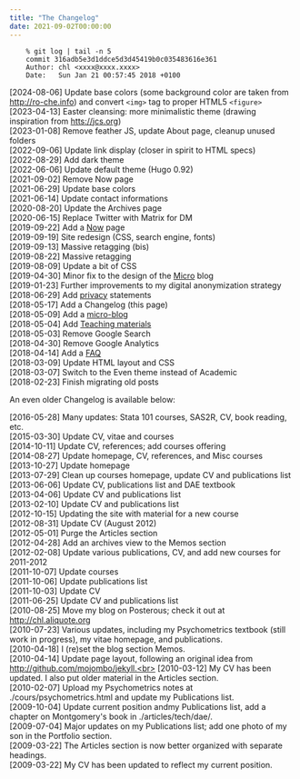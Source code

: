 ```yaml
---
title: "The Changelog"
date: 2021-09-02T00:00:00
---
```


        % git log | tail -n 5
        commit 316adb5e3d1ddce5d3d45419b0c035483616e361
        Author: chl <xxxx@xxxx.xxxx>
        Date:   Sun Jan 21 00:57:45 2018 +0100

[2024-08-06] Update base colors (some background color are taken from <http://ro-che.info>) and convert `<img>` tag to proper HTML5 `<figure>`<br>
[2023-04-13] Easter cleansing: more minimalistic theme (drawing inspiration from <htts://jcs.org>)<br>
[2023-01-08] Remove feather JS, update About page, cleanup unused folders<br>
[2022-09-06] Update link display (closer in spirit to HTML specs)<br>
[2022-08-29] Add dark theme<br>
[2022-06-06] Update default theme (Hugo 0.92)<br>
[2021-09-02] Remove Now page<br>
[2021-06-29] Update base colors<br>
[2021-06-14] Update contact informations<br>
[2020-08-20] Update the Archives page<br>
[2020-06-15] Replace Twitter with Matrix for DM<br>
[2019-09-22] Add a [Now](/now) page<br>
[2019-09-19] Site redesign (CSS, search engine, fonts)<br>
[2019-09-13] Massive retagging (bis)<br>
[2019-08-22] Massive retagging<br>
[2019-08-09] Update a bit of CSS<br>
[2019-04-30] Minor fix to the design of the [Micro](/micro) blog<br>
[2019-01-23] Further improvements to my digital anonymization strategy<bR>
[2018-06-29] Add [privacy](/privacy/) statements<br>
[2018-05-17] Add a Changelog (this page)<br>
[2018-05-09] Add a [micro-blog](/micro/)<br>
[2018-05-04] Add [Teaching materials](/teaching/)<br>
[2018-05-03] Remove Google Search<br>
[2018-04-30] Remove Google Analytics<br>
[2018-04-14] Add a [FAQ](/articles/how-i-do/)<br>
[2018-03-09] Update HTML layout and CSS<br>
[2018-03-07] Switch to the Even theme instead of Academic<br>
[2018-02-23] Finish migrating old posts<br>

An even older Changelog is available below:

[2016-05-28] Many updates: Stata 101 courses, SAS2R, CV, book reading, etc.<br>
[2015-03-30] Update CV, vitae and courses<br>
[2014-10-11] Update CV, references; add courses offering<br>
[2014-08-27] Update homepage, CV, references, and Misc courses<br>
[2013-10-27] Update homepage<br>
[2013-07-29] Clean up courses homepage, update CV and publications list<br>
[2013-06-06] Update CV, publications list and DAE textbook<br>
[2013-04-06] Update CV and publications list<br>
[2013-02-10] Update CV and publications list<br>
[2012-10-15] Updating the site with material for a new course<br>
[2012-08-31] Update CV (August 2012)<br>
[2012-05-01] Purge the Articles section<br>
[2012-04-28] Add an archives view to the Memos section<br>
[2012-02-08] Update various publications, CV, and add new courses for 2011-2012<br>
[2011-10-07] Update courses<br>
[2011-10-06] Update publications list<br>
[2011-10-03] Update CV<br>
[2011-06-25] Update CV and publications list<br>
[2010-08-25] Move my blog on Posterous; check it out at http://chl.aliquote.org<br>
[2010-07-23] Various updates, including my Psychometrics textbook (still work in progress), my vitae homepage, and publications.<br>
[2010-04-18] I (re)set the blog section Memos.<br>
[2010-04-14] Update page layout, following an original idea from http://github.com/mojombo/jekyll.<br>
[2010-03-12] My CV has been updated. I also put older material in the Articles section.<br>
[2010-02-07] Upload my Psychometrics notes at ./cours/psychometrics.html and update my Publications list.<br>
[2009-10-04] Update current position andmy Publications list, add a chapter on Montgomery's book in ./articles/tech/dae/.<br>
[2009-07-04] Major updates on my Publications list; add one photo of my son in the Portfolio section.<br>
[2009-03-22] The Articles section is now better organized with separate headings.<br>
[2009-03-22] My CV has been updated to reflect my current position.<br>

